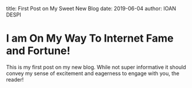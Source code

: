 title: First Post on My Sweet New Blog
date: 2019-06-04
author: IOAN DESPI

# I am On My Way To Internet Fame and Fortune!

This is my first post on my new blog. While not super informative it
should convey my sense of excitement and eagerness to engage with you,
the reader!

